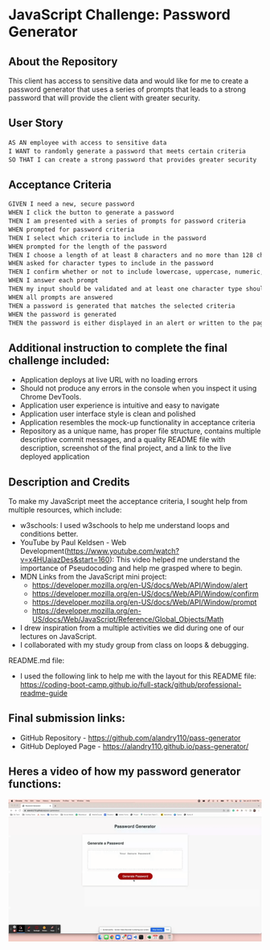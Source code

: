 # JavaScript Challenge: Password Generator 

## About the Repository
This client has access to sensitive data and would like for me to create a password generator that uses a series of prompts that leads to a strong password that will provide the client with greater security. 

## User Story 
```md
AS AN employee with access to sensitive data
I WANT to randomly generate a password that meets certain criteria
SO THAT I can create a strong password that provides greater security
```

## Acceptance Criteria
```md
GIVEN I need a new, secure password
WHEN I click the button to generate a password
THEN I am presented with a series of prompts for password criteria
WHEN prompted for password criteria
THEN I select which criteria to include in the password
WHEN prompted for the length of the password
THEN I choose a length of at least 8 characters and no more than 128 characters
WHEN asked for character types to include in the password
THEN I confirm whether or not to include lowercase, uppercase, numeric, and/or special characters
WHEN I answer each prompt
THEN my input should be validated and at least one character type should be selected
WHEN all prompts are answered
THEN a password is generated that matches the selected criteria
WHEN the password is generated
THEN the password is either displayed in an alert or written to the page
```

## Additional instruction to complete the final challenge included:
* Application deploys at live URL with no loading errors 
* Should not produce any errors in the console when you inspect it using Chrome DevTools.
* Application user experience is intuitive and easy to navigate
* Application user interface style is clean and polished
* Application resembles the mock-up functionality in acceptance criteria 
* Repository as a unique name, has proper file structure, contains multiple descriptive commit messages, and a quality README file with description, screenshot of the final project, and a link to the live deployed application

## Description and Credits 

To make my JavaScript meet the acceptance criteria, I sought help from multiple resources, which include:

* w3schools: I used w3schools to help me understand loops and conditions better.
* YouTube by Paul Keldsen - Web Development(https://www.youtube.com/watch?v=x4HUaiazDes&start=160): This video helped me understand the importance of Pseudocoding and help me grasped where to begin. 
* MDN Links from the JavaScript mini project: 
    - https://developer.mozilla.org/en-US/docs/Web/API/Window/alert
    - https://developer.mozilla.org/en-US/docs/Web/API/Window/confirm 
    - https://developer.mozilla.org/en-US/docs/Web/API/Window/prompt
    - https://developer.mozilla.org/en-US/docs/Web/JavaScript/Reference/Global_Objects/Math 
* I drew inspiration from a multiple activities we did during one of our lectures on JavaScript.
* I collaborated with my study group from class on loops & debugging.

README.md file:
* I used the following link to help me with the layout for this README file:
https://coding-boot-camp.github.io/full-stack/github/professional-readme-guide

## Final submission links:

* GitHub Repository - https://github.com/alandry110/pass-generator
* GitHub Deployed Page - https://alandry110.github.io/pass-generator/


## Heres a video of how my password generator functions:

![Video of Functioning Password Generator](./assets/images/completed-pass-generator.gif)


